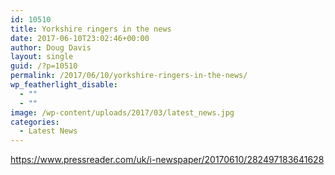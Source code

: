 ```yaml
---
id: 10510
title: Yorkshire ringers in the news
date: 2017-06-10T23:02:46+00:00
author: Doug Davis
layout: single
guid: /?p=10510
permalink: /2017/06/10/yorkshire-ringers-in-the-news/
wp_featherlight_disable:
  - ""
  - ""
image: /wp-content/uploads/2017/03/latest_news.jpg
categories:
  - Latest News
---
```

<a href="https://www.pressreader.com/uk/i-newspaper/20170610/282497183641628" target="_blank" rel="noopener noreferrer">https://www.pressreader.com/uk/i-newspaper/20170610/282497183641628</a>
